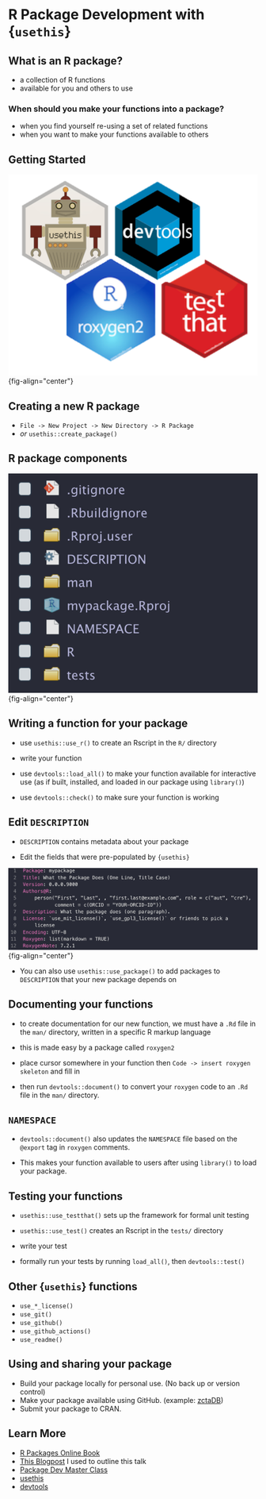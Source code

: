 # R Package Development with {`usethis`}

## What is an R package?

-   a collection of R functions
-   available for you and others to use

### When should you make your functions into a package?

-   when you find yourself re-using a set of related functions
-   when you want to make your functions available to others

## Getting Started

![](images/dev_pkgs.png){fig-align="center"}

## Creating a new R package

-   `File -> New Project -> New Directory -> R Package`
-   *or* `usethis::create_package()`

## R package components

![](images/pkg_files.png){fig-align="center"}

## Writing a function for your package

-   use `usethis::use_r()` to create an Rscript in the `R/` directory

-   write your function

-   use `devtools::load_all()` to make your function available for interactive use (as if built, installed, and loaded in our package using `library()`)

-   use `devtools::check()` to make sure your function is working

## Edit `DESCRIPTION`

-   `DESCRIPTION` contains metadata about your package

-   Edit the fields that were pre-populated by `{usethis}`

![](images/description.png){fig-align="center"}

-   You can also use `usethis::use_package()` to add packages to `DESCRIPTION` that your new package depends on

## Documenting your functions

-   to create documentation for our new function, we must have a `.Rd` file in the `man/` directory, written in a specific R markup language

-   this is made easy by a package called `roxygen2`

-   place cursor somewhere in your function then `Code -> insert roxygen skeleton` and fill in

-   then run `devtools::document()` to convert your `roxygen` code to an `.Rd` file in the `man/` directory.

## `NAMESPACE`

-   `devtools::document()` also updates the `NAMESPACE` file based on the `@export` tag in `roxygen` comments.

-   This makes your function available to users after using `library()` to load your package.

## Testing your functions

-   `usethis::use_testthat()` sets up the framework for formal unit testing

-   `usethis::use_test()` creates an Rscript in the `tests/` directory

-   write your test

-   formally run your tests by running `load_all()`, then `devtools::test()`

## Other {`usethis`} functions

-   `use_*_license()`
-   `use_git()`
-   `use_github()`
-   `use_github_actions()`
-   `use_readme()`

## Using and sharing your package

-   Build your package locally for personal use. (No back up or version control)
-   Make your package available using GitHub. (example: [zctaDB](https://github.com/geomarker-io/zctaDB))
-   Submit your package to CRAN.

## Learn More

-   [R Packages Online Book](https://r-pkgs.org/)
-   [This Blogpost](https://cosimameyer.com/post/understanding-the-basics-of-package-writing-in-r/) I used to outline this talk
-   [Package Dev Master Class](https://github.com/rstudio-conf-2022/pkg-dev-masterclass)
-   [usethis](https://usethis.r-lib.org/)
-   [devtools](https://devtools.r-lib.org/index.html)

